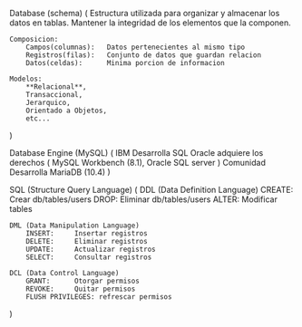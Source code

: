 Database (schema) (
	Estructura utilizada para organizar y almacenar los datos en tablas.
	Mantener la integridad de los elementos que la componen.

	Composicion:
		Campos(columnas):	Datos pertenecientes al mismo tipo
		Registros(filas):	Conjunto de datos que guardan relacion
		Datos(celdas): 		Minima porcion de informacion

	Modelos:
		**Relacional**,
		Transaccional,
		Jerarquico,
		Orientado a Objetos,
		etc...
)

Database Engine (MySQL) (
	IBM Desarrolla SQL
	Oracle adquiere los derechos (
		MySQL Workbench (8.1),
		Oracle SQL server
	)
	Comunidad Desarrolla MariaDB (10.4)
)

SQL (Structure Query Language) (
	DDL (Data Definition Language)
		CREATE:		Crear db/tables/users
		DROP:		Eliminar db/tables/users
		ALTER:		Modificar tables

	DML (Data Manipulation Language)
		INSERT: 	Insertar registros
		DELETE:		Eliminar registros
		UPDATE:		Actualizar registros
		SELECT:		Consultar registros

	DCL (Data Control Language)
		GRANT:		Otorgar permisos
		REVOKE:		Quitar permisos
		FLUSH PRIVILEGES: refrescar permisos
)